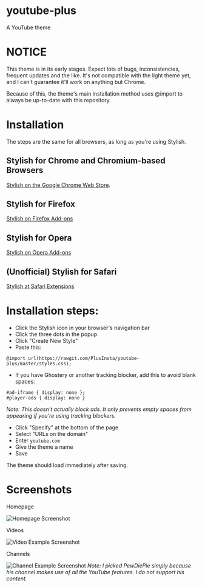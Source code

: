 # youtube-plus
A YouTube theme

# NOTICE
This theme is in its early stages. Expect lots of bugs, inconsistencies, frequent updates and the like. It's not compatible with the light theme yet, and I can't guarantee it'll work on anything but Chrome.

Because of this, the theme's main installation method uses @import to always be up-to-date with this repository.

# Installation
The steps are the same for all browsers, as long as you're using Stylish.
## Stylish for Chrome and Chromium-based Browsers
[Stylish on the Google Chrome Web Store](https://chrome.google.com/webstore/detail/stylish-custom-themes-for/fjnbnpbmkenffdnngjfgmeleoegfcffe).
## Stylish for Firefox
[Stylish on Firefox Add-ons](https://addons.mozilla.org/en-US/firefox/addon/stylish/)
## Stylish for Opera
[Stylish on Opera Add-ons](https://addons.opera.com/en/extensions/details/stylish/)
## (Unofficial) Stylish for Safari
[Stylish at Safari Extensions](https://safari-extensions.apple.com/details/?id=com.sobolev.stylish-5555L95H45)

# Installation steps:
- Click the Stylish icon in your browser's navigation bar
- Click the three dots in the popup
- Click "Create New Style"
- Paste this:
```
@import url(https://rawgit.com/PlusInsta/youtube-plus/master/styles.css);
```
- If you have Ghostery or another tracking blocker, add this to avoid blank spaces:
```
#ad-iframe { display: none };
#player-ads { display: none }
```
_Note: This doesn't actually block ads. It only prevents empty spaces from appearing if you're using tracking blockers._
- Click "Specify" at the bottom of the page
- Select "URLs on the domain"
- Enter `youtube.com`
- Give the theme a name
- Save

The theme should load immediately after saving.

# Screenshots
Homepage

![Homepage Screenshot](https://dl.dropboxusercontent.com/s/rhbc8ywonxpmk2x/HomepageSS.png)

Videos

![Video Example Screenshot](https://dl.dropboxusercontent.com/s/lignkzrftward20/VideoSS.png)

Channels

![Channel Example Screenshot](https://dl.dropboxusercontent.com/s/ivxm12o6gqkbhp6/ChannelSS.png)
_Note: I picked PewDiePie simply because his channel makes use of all the YouTube features. I do not support his content._
